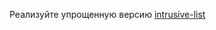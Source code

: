 Реализуйте упрощенную версию [intrusive-list](https://www.boost.org/doc/libs/1_67_0/doc/html/intrusive/list.html)

